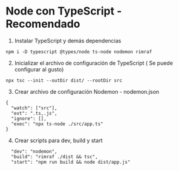 # Node con TypeScript - Recomendado

1. Instalar TypeScript y demás dependencias

```
npm i -D typescript @types/node ts-node nodemon rimraf
```

2. Inicializar el archivo de configuración de TypeScript ( Se puede configurar
   al gusto)

```
npx tsc --init --outDir dist/ --rootDir src
```

3. Crear archivo de configuración Nodemon - nodemon.json

```
{
  "watch": ["src"],
  "ext": ".ts,.js",
  "ignore": [],
  "exec": "npx ts-node ./src/app.ts"
}
```

4. Crear scripts para dev, build y start

```
  "dev": "nodemon",
  "build": "rimraf ./dist && tsc",
  "start": "npm run build && node dist/app.js"
```
